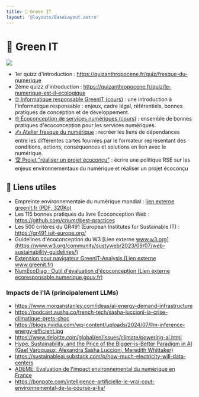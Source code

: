 ```yaml
---
title: 💚 Green IT
layout: '@layouts/BaseLayout.astro'
---
```


# 💚 Green IT

![](@assets/undraw/undraw_eco-conscious_oqny.svg)

- 1er quizz d'introduction : <https://quizanthropocene.fr/quiz/fresque-du-numerique>
- 2ème quizz d'introduction : <https://quizanthropocene.fr/quiz/le-numerique-est-il-ecologique>
- [🤓 Informatique responsable GreenIT (cours)](/green-it/cours) : une introduction à l'informatique responsable : enjeux, cadre légal, référentiels, bonnes pratiques de conception et de développement.
- [🤓 Écoconception de services numériques (cours)](/green-it/ecoconception) : ensemble de bonnes pratiques d'écoconception pour les services numériques.
- [✍️ Atelier fresque du numérique](/green-it/atelier-fresque-numerique) : recréer les liens de dépendances entre les différentes cartes fournies par le formateur représentant des conditions, actions, conséquences et solutions en lien avec le numérique.
- [🏆 Projet "réaliser un projet écoconçu"](/green-it/projet) : écrire une politique RSE sur les enjeux environnementaux du numérique et réaliser un projet écoconçu

## 🔗 Liens utiles

- Empreinte environnementale du numérique mondial : [lien externe greenit.fr (PDF, 320Ko)](https://www.greenit.fr/wp-content/uploads/2019/10/2019-10-GREENIT-etude_EENM-infographie.VF_.pdf)
- Les 115 bonnes pratiques du livre Écoconception Web : <https://github.com/cnumr/best-practices>
- Les 500 critères du GR491 (European Institutes for Sustainable IT) : <https://gr491.isit-europe.org/>
- Guidelines d'écoconception du W3 [Lien externe www.w3.org](https://www.w3.org/community/sustyweb/2023/09/07/web-sustainability-guidelines/)
- [Extension pour navigateur GreenIT-Analysis (Lien externe www.greenit.fr)](https://www.greenit.fr/2019/07/02/web-evaluez-lempreinte-dune-page-en-un-clic/)
- [NumEcoDiag : Outil d'évaluation d'écoconception (Lien externe ecoresponsable.numerique.gouv.fr)](https://ecoresponsable.numerique.gouv.fr/publications/referentiel-general-ecoconception/numecodiag/)

### Impacts de l'IA (principalement LLMs)

- <https://www.morganstanley.com/ideas/ai-energy-demand-infrastructure>
- <https://podcast.ausha.co/trench-tech/sasha-luccioni-ia-crise-climatique-prets-choc>
- <https://blogs.nvidia.com/wp-content/uploads/2024/07/llm-inference-energy-efficient.jpg>
- <https://www.deloitte.com/global/en/issues/climate/powering-ai.html>
- [Hype, Sustainability, and the Price of the Bigger-is-Better Paradigm in AI (Gael Varoquaux, Alexandra Sasha Luccioni, Meredith Whittaker)](https://arxiv.org/pdf/2409.14160)
- <https://sustainableai.substack.com/p/how-much-electricity-will-data-centers>
- [ADEME: Evaluation de l'impact environnemental du numérique en France](https://librairie.ademe.fr/changement-climatique/7880-evaluation-de-l-impact-environnemental-du-numerique-en-france.html)
- <https://bonpote.com/intelligence-artificielle-le-vrai-cout-environnemental-de-la-course-a-lia/>


